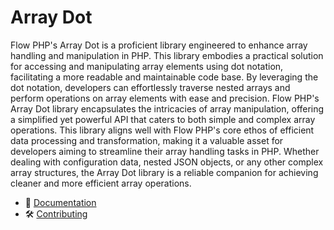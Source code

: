 # Array Dot

Flow PHP's Array Dot is a proficient library engineered to enhance array handling and manipulation in PHP. This library
embodies a practical solution for accessing and manipulating array elements using dot notation, facilitating a more
readable and maintainable code base. By leveraging the dot notation, developers can effortlessly traverse nested arrays
and perform operations on array elements with ease and precision. Flow PHP's Array Dot library encapsulates the
intricacies of array manipulation, offering a simplified yet powerful API that caters to both simple and complex array
operations. This library aligns well with Flow PHP's core ethos of efficient data processing and transformation, making
it a valuable asset for developers aiming to streamline their array handling tasks in PHP. Whether dealing with
configuration data, nested JSON objects, or any other complex array structures, the Array Dot library is a reliable
companion for achieving cleaner and more efficient array operations.

- 📜 [Documentation](https://github.com/flow-php/flow/blob/1.x/docs/components/libs/array-dot.md)
- 🛠️ [Contributing](https://github.com/flow-php/flow/blob/1.x/CONTRIBUTING.md)